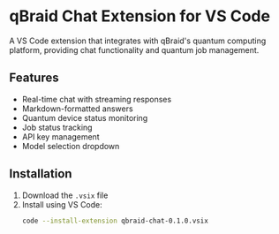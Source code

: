 # qBraid Chat Extension for VS Code

A VS Code extension that integrates with qBraid's quantum computing platform, providing chat functionality and quantum job management.

## Features
- Real-time chat with streaming responses
- Markdown-formatted answers
- Quantum device status monitoring
- Job status tracking
- API key management
- Model selection dropdown

## Installation
1. Download the `.vsix` file
2. Install using VS Code:
   ```bash
   code --install-extension qbraid-chat-0.1.0.vsix